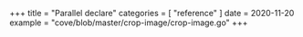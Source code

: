 +++
title = "Parallel declare"
categories = [ "reference" ]
date = 2020-11-20
example = "cove/blob/master/crop-image/crop-image.go"
+++
